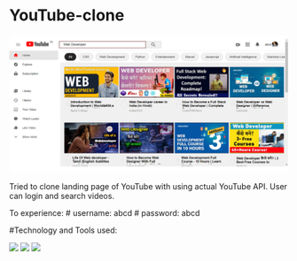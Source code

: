 # YouTube-clone

<img src="https://github.com/mujhusain/YouTube-clone/blob/main/img/Youtube-clone.png?raw=true"/>

Tried to clone landing page of YouTube with using actual YouTube API. User can login and search videos.

To experience: # username: abcd
              #  password: abcd
               
               
 #Technology and Tools used:
<p align="left">
<img src="https://img.shields.io/badge/JavaScript-F7DF1E?style=for-the-badge&logo=javascript&logoColor=black"/>
<img src="https://img.shields.io/badge/HTML5-E34F26?style=for-the-badge&logo=html5&logoColor=white"/>
<img src="https://img.shields.io/badge/CSS3-1572B6?style=for-the-badge&logo=css5&logoColor=white"/>

</p>
